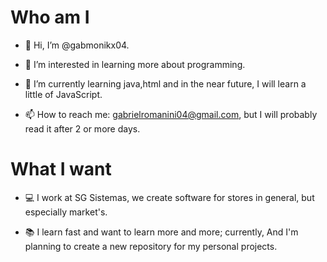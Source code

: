 
# Who am I

- 👋 Hi, I’m @gabmonikx04.  

- 👀 I’m interested in learning more about programming.  

- 🌱 I’m currently learning java,html and in the near future, I will learn a little of JavaScript.  

- 📫 How to reach me: gabrielromanini04@gmail.com, but I will probably read it after 2 or more days.  

# What I want

- 💻 I work at SG Sistemas, we create software for stores in general, but especially market's.  

- 📚 I learn fast and want to learn more and more; currently, And I'm planning to create a new repository for my personal projects.  
